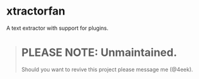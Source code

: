 # xtractorfan
A text extractor with support for plugins.

> # PLEASE NOTE: Unmaintained.
> Should you want to revive this project please message me (@4eek).
